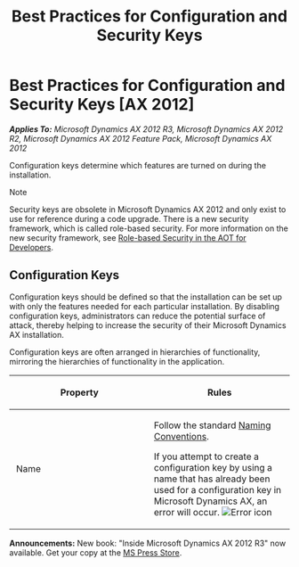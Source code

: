 ﻿---
title: Best Practices for Configuration and Security Keys
TOCTitle: Configuration and Security Keys
ms:assetid: 1c07bfa9-3ddd-40ce-8f6d-f6238414a510
ms:mtpsurl: https://msdn.microsoft.com/en-us/library/Aa590456(v=AX.60)
ms:contentKeyID: 35241420
ms.date: 05/18/2015
mtps_version: v=AX.60
---

# Best Practices for Configuration and Security Keys [AX 2012]


_**Applies To:** Microsoft Dynamics AX 2012 R3, Microsoft Dynamics AX 2012 R2, Microsoft Dynamics AX 2012 Feature Pack, Microsoft Dynamics AX 2012_

Configuration keys determine which features are turned on during the installation.


> [!NOTE]
> <P>Security keys are obsolete in Microsoft Dynamics AX 2012 and only exist to use for reference during a code upgrade. There is a new security framework, which is called role-based security. For more information on the new security framework, see <A href="role-based-security-in-the-aot-for-developers.md">Role-based Security in the AOT for Developers</A>.</P>



## Configuration Keys

Configuration keys should be defined so that the installation can be set up with only the features needed for each particular installation. By disabling configuration keys, administrators can reduce the potential surface of attack, thereby helping to increase the security of their Microsoft Dynamics AX installation.

Configuration keys are often arranged in hierarchies of functionality, mirroring the hierarchies of functionality in the application.

<table>
<colgroup>
<col style="width: 50%" />
<col style="width: 50%" />
</colgroup>
<thead>
<tr class="header">
<th><p>Property</p></th>
<th><p>Rules</p></th>
</tr>
</thead>
<tbody>
<tr class="odd">
<td><p><span id="rx392name"></span> Name</p></td>
<td><p>Follow the standard <a href="naming-conventions.md">Naming Conventions</a>.</p>
<p>If you attempt to create a configuration key by using a name that has already been used for a configuration key in Microsoft Dynamics AX, an error will occur. <img src="images/Aa872655.ErrorIcon(AX.60).gif" title="Error icon" alt="Error icon" /></p></td>
</tr>
</tbody>
</table>

  
**Announcements:** New book: "Inside Microsoft Dynamics AX 2012 R3" now available. Get your copy at the [MS Press Store](https://www.microsoftpressstore.com/store/inside-microsoft-dynamics-ax-2012-r3-9780735685109).

